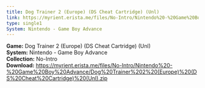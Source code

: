 ```yaml
---
title: Dog Trainer 2 (Europe) (DS Cheat Cartridge) (Unl)
link: https://myrient.erista.me/files/No-Intro/Nintendo%20-%20Game%20Boy%20Advance/Dog%20Trainer%202%20(Europe)%20(DS%20Cheat%20Cartridge)%20(Unl).zip
type: single1
System: Nintendo - Game Boy Advance
---
```

<b>Game:</b> Dog Trainer 2 (Europe) (DS Cheat Cartridge) (Unl)<br>
<b>System:</b> Nintendo - Game Boy Advance<br>
<b>Collection:</b> No-Intro<br>
<b>Download:</b> https://myrient.erista.me/files/No-Intro/Nintendo%20-%20Game%20Boy%20Advance/Dog%20Trainer%202%20(Europe)%20(DS%20Cheat%20Cartridge)%20(Unl).zip